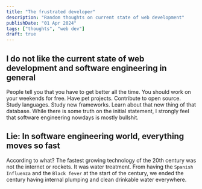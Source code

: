 ```yaml
---
title: "The frustrated developer"
description: "Random thoughts on current state of web development"
publishDate: "01 Apr 2024"
tags: ["thoughts", "web dev"]
draft: true
---
```


## I do not like the current state of web development and software engineering in general

People tell you that you have to get better all the time. You should work on your weekends for free. Have pet projects. Contribute to open source. Study languages. Study new frameworks. Learn about that new thing of that database. While there is some truth on the initial statement, I strongly feel that software engineering nowdays is mostly bullshit.

## Lie: In software engineering world, everything moves so fast

According to what? The fastest growing technology of the 20th century was not the internet or rockets. It was water treatment. From having the `Spanish Influenza` and the `Black fever` at the start of the century, we ended the century having internal plumping and clean drinkable water everywhere. 